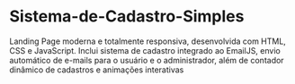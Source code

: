# Sistema-de-Cadastro-Simples
Landing Page moderna e totalmente responsiva, desenvolvida com HTML, CSS e JavaScript. Inclui sistema de cadastro integrado ao EmailJS, envio automático de e-mails para o usuário e o administrador, além de contador dinâmico de cadastros e animações interativas
